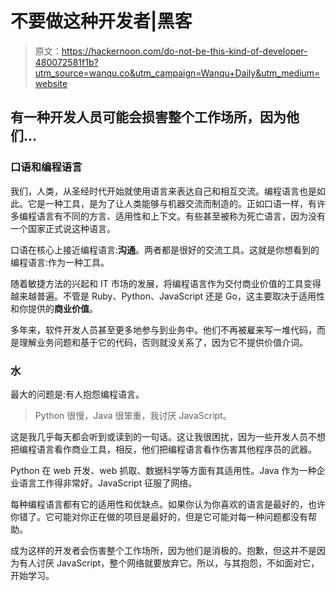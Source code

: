 # 不要做这种开发者|黑客

> 原文：<https://hackernoon.com/do-not-be-this-kind-of-developer-480072581f1b?utm_source=wanqu.co&utm_campaign=Wanqu+Daily&utm_medium=website>

## 有一种开发人员可能会损害整个工作场所，因为他们…

### 口语和编程语言

我们，人类，从圣经时代开始就使用语言来表达自己和相互交流。编程语言也是如此。它是一种工具，是为了让人类能够与机器交流而制造的。正如口语一样，有许多编程语言有不同的方言、适用性和上下文。有些甚至被称为死亡语言，因为没有一个国家正式说这种语言。

口语在核心上接近编程语言:**沟通**。两者都是很好的交流工具。这就是你想看到的编程语言:作为一种工具。

随着敏捷方法的兴起和 IT 市场的发展，将编程语言作为交付商业价值的工具变得越来越普遍。不管是 Ruby、Python、JavaScript 还是 Go，这主要取决于适用性和你提供的**商业价值**。

多年来，软件开发人员甚至更多地参与到业务中。他们不再被雇来写一堆代码，而是理解业务问题和基于它的代码，否则就没关系了，因为它不提供价值介词。

### 水

最大的问题是:有人抱怨编程语言。

> Python 很慢，Java 很笨重，我讨厌 JavaScript。

这是我几乎每天都会听到或读到的一句话。这让我很困扰，因为一些开发人员不想把编程语言看作商业工具，相反，他们把编程语言看作伤害其他程序员的武器。

Python 在 web 开发、web 抓取、数据科学等方面有其适用性。Java 作为一种企业语言工作得非常好。JavaScript 征服了网络。

每种编程语言都有它的适用性和优缺点。如果你认为你喜欢的语言是最好的，也许你错了。它可能对你正在做的项目是最好的，但是它可能对每一种问题都没有帮助。

成为这样的开发者会伤害整个工作场所，因为他们是消极的。抱歉，但这并不是因为有人讨厌 JavaScript，整个网络就要放弃它。所以，与其抱怨，不如面对它，开始学习。